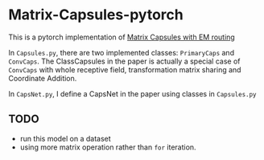 # Matrix-Capsules-pytorch
This is a pytorch implementation of [Matrix Capsules with EM routing](https://arxiv.org/abs/1710.09829)

In ```Capsules.py```, there are two implemented classes: ```PrimaryCaps``` and ```ConvCaps```.
The ClassCapsules in the paper is actually a special case of ```ConvCaps``` with whole receptive field, transformation matrix sharing and Coordinate Addition.

In ```CapsNet.py```, I define a CapsNet in the paper using classes in ```Capsules.py```

## TODO
* run this model on a dataset
* using more matrix operation rather than ```for``` iteration.

